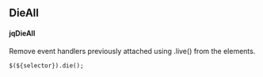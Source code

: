 ## DieAll
#### jqDieAll
Remove event handlers previously attached using .live() from the elements.
```
$(${selector}).die();
```